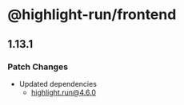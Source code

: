 # @highlight-run/frontend

## 1.13.1

### Patch Changes

-   Updated dependencies
    -   highlight.run@4.6.0
